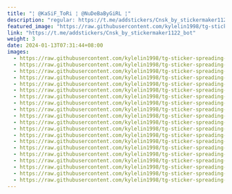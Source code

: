 ```yaml
---
title: "¦ @KaSiF_ToRi ¦ @NuDeBaByGiRL ¦"
description: "regular: https://t.me/addstickers/Cnsk_by_stickermaker1122_bot"
featured_image: "https://raw.githubusercontent.com/kylelin1998/tg-sticker-spreading-worldwide-images/main/img/200857f5-d618-4eed-a2c3-b99bbea45f12.jpg"
link: "https://t.me/addstickers/Cnsk_by_stickermaker1122_bot"
weight: 3
date: 2024-01-13T07:31:44+08:00
images:
  - https://raw.githubusercontent.com/kylelin1998/tg-sticker-spreading-worldwide-images/main/img/200857f5-d618-4eed-a2c3-b99bbea45f12.jpg
  - https://raw.githubusercontent.com/kylelin1998/tg-sticker-spreading-worldwide-images/main/img/b5e517ee-e440-4afc-b08f-ceeb85aa23af.jpg
  - https://raw.githubusercontent.com/kylelin1998/tg-sticker-spreading-worldwide-images/main/img/a957168d-d1a7-4932-869f-b9587e5c745a.jpg
  - https://raw.githubusercontent.com/kylelin1998/tg-sticker-spreading-worldwide-images/main/img/d1012ed0-ed3f-4011-8942-51fd3eafcfec.jpg
  - https://raw.githubusercontent.com/kylelin1998/tg-sticker-spreading-worldwide-images/main/img/ab2329c2-3494-4c15-9b86-1a36fd8d95a7.jpg
  - https://raw.githubusercontent.com/kylelin1998/tg-sticker-spreading-worldwide-images/main/img/058c2369-31f4-4528-9fe5-8a5e5b9745c4.jpg
  - https://raw.githubusercontent.com/kylelin1998/tg-sticker-spreading-worldwide-images/main/img/05124967-b815-411c-8602-99e4ff37ed62.jpg
  - https://raw.githubusercontent.com/kylelin1998/tg-sticker-spreading-worldwide-images/main/img/a41162f3-2e19-4730-91ed-4435a0114cf3.jpg
  - https://raw.githubusercontent.com/kylelin1998/tg-sticker-spreading-worldwide-images/main/img/07285dec-8dda-4161-b82a-2dc7f64dc053.jpg
  - https://raw.githubusercontent.com/kylelin1998/tg-sticker-spreading-worldwide-images/main/img/9c1dd100-3855-48cc-b44b-c2f9ab5ef8d8.jpg
  - https://raw.githubusercontent.com/kylelin1998/tg-sticker-spreading-worldwide-images/main/img/18bd0669-99e5-4543-a970-06a736406900.jpg
  - https://raw.githubusercontent.com/kylelin1998/tg-sticker-spreading-worldwide-images/main/img/f4cea9f0-dfc1-4b18-817d-68079c7b9f43.jpg
  - https://raw.githubusercontent.com/kylelin1998/tg-sticker-spreading-worldwide-images/main/img/4f3f649e-70d2-4de0-84d7-e74dfac98640.jpg
  - https://raw.githubusercontent.com/kylelin1998/tg-sticker-spreading-worldwide-images/main/img/2cd0f87d-389f-4c94-b121-1349351774bf.jpg
  - https://raw.githubusercontent.com/kylelin1998/tg-sticker-spreading-worldwide-images/main/img/9da7dffb-cc50-4276-bf30-6b055af3ef03.jpg
  - https://raw.githubusercontent.com/kylelin1998/tg-sticker-spreading-worldwide-images/main/img/87f0abc9-62c3-4d5e-9fe3-c2379a6dca2d.jpg
  - https://raw.githubusercontent.com/kylelin1998/tg-sticker-spreading-worldwide-images/main/img/db7101ca-1581-4fe7-9c89-2e286e93f57a.jpg
  - https://raw.githubusercontent.com/kylelin1998/tg-sticker-spreading-worldwide-images/main/img/7e018076-76ba-458f-8b81-eabec21e1147.jpg
  - https://raw.githubusercontent.com/kylelin1998/tg-sticker-spreading-worldwide-images/main/img/03c96633-8417-4d3d-9a0e-7a632cf5f6eb.jpg
  - https://raw.githubusercontent.com/kylelin1998/tg-sticker-spreading-worldwide-images/main/img/d72d2e97-4ccc-42f2-b54c-b42310fcaccf.jpg
---
```

